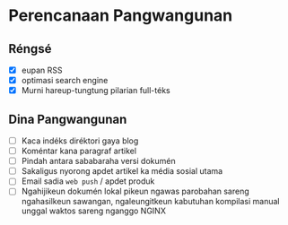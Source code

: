 # Perencanaan Pangwangunan

## Réngsé

- [x] eupan RSS
- [x] optimasi search engine
- [x] Murni hareup-tungtung pilarian full-téks

## Dina Pangwangunan

- [ ] Kaca indéks diréktori gaya blog
- [ ] Koméntar kana paragraf artikel
- [ ] Pindah antara sababaraha versi dokumén
- [ ] Sakaligus nyorong apdet artikel ka média sosial utama
- [ ] Email sadia `web push` / apdet produk
- [ ] Ngahijikeun dokumén lokal pikeun ngawas parobahan sareng ngahasilkeun sawangan, ngaleungitkeun kabutuhan kompilasi manual unggal waktos sareng nganggo NGINX